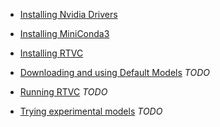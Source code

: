 

* [Installing Nvidia Drivers](https://github.com/CorentinJ/Real-Time-Voice-Cloning/wiki/Installation-Ubuntu-20.04---Installing-Nvidia-Drivers)
* [Installing MiniConda3](https://github.com/CorentinJ/Real-Time-Voice-Cloning/wiki/Installation-Ubuntu-20.04---Installing-MiniConda3)
* [Installing RTVC](https://github.com/CorentinJ/Real-Time-Voice-Cloning/wiki/Installation-Ubuntu-20.04---Installing-RTVC)
* [Downloading and using Default Models]() _TODO_
* [Running RTVC]() _TODO_

* [Trying experimental models]() _TODO_